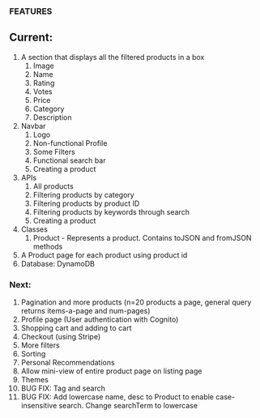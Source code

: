 ### FEATURES
## Current:
1. A section that displays all the filtered products in a box
    1. Image
    2. Name
    3. Rating
    4. Votes
    5. Price
    6. Category
    7. Description
2. Navbar
    1. Logo
    2. Non-functional Profile
    3. Some Filters
    4. Functional search bar
    5. Creating a product
3. APIs
    1. All products
    2. Filtering products by category
    3. Filtering products by product ID
    4. Filtering products by keywords through search
    5. Creating a product
4. Classes
    1. Product - Represents a product. Contains toJSON and fromJSON methods
5. A Product page for each product using product id
6. Database: DynamoDB

### Next:
1. Pagination and more products (n=20 products a page, general query returns items-a-page and num-pages)
2. Profile page (User authentication with Cognito)
3. Shopping cart and adding to cart
4. Checkout (using Stripe)
5. More filters
6. Sorting
7. Personal Recommendations
8. Allow mini-view of entire product page on listing page
9. Themes
10. BUG FIX: Tag and search
11. BUG FIX: Add lowercase name, desc to Product to enable case-insensitive search. Change searchTerm to lowercase